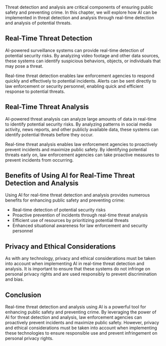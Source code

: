 
Threat detection and analysis are critical components of ensuring public safety and preventing crime. In this chapter, we will explore how AI can be implemented in threat detection and analysis through real-time detection and analysis of potential threats.

Real-Time Threat Detection
--------------------------

AI-powered surveillance systems can provide real-time detection of potential security risks. By analyzing video footage and other data sources, these systems can identify suspicious behaviors, objects, or individuals that may pose a threat.

Real-time threat detection enables law enforcement agencies to respond quickly and effectively to potential incidents. Alerts can be sent directly to law enforcement or security personnel, enabling quick and efficient response to potential threats.

Real-Time Threat Analysis
-------------------------

AI-powered threat analysis can analyze large amounts of data in real-time to identify potential security risks. By analyzing patterns in social media activity, news reports, and other publicly available data, these systems can identify potential threats before they occur.

Real-time threat analysis enables law enforcement agencies to proactively prevent incidents and maximize public safety. By identifying potential threats early on, law enforcement agencies can take proactive measures to prevent incidents from occurring.

Benefits of Using AI for Real-Time Threat Detection and Analysis
----------------------------------------------------------------

Using AI for real-time threat detection and analysis provides numerous benefits for enhancing public safety and preventing crime:

* Real-time detection of potential security risks
* Proactive prevention of incidents through real-time threat analysis
* Efficient use of resources by prioritizing potential threats
* Enhanced situational awareness for law enforcement and security personnel

Privacy and Ethical Considerations
----------------------------------

As with any technology, privacy and ethical considerations must be taken into account when implementing AI in real-time threat detection and analysis. It is important to ensure that these systems do not infringe on personal privacy rights and are used responsibly to prevent discrimination and bias.

Conclusion
----------

Real-time threat detection and analysis using AI is a powerful tool for enhancing public safety and preventing crime. By leveraging the power of AI for threat detection and analysis, law enforcement agencies can proactively prevent incidents and maximize public safety. However, privacy and ethical considerations must be taken into account when implementing these technologies to ensure responsible use and prevent infringement on personal privacy rights.
